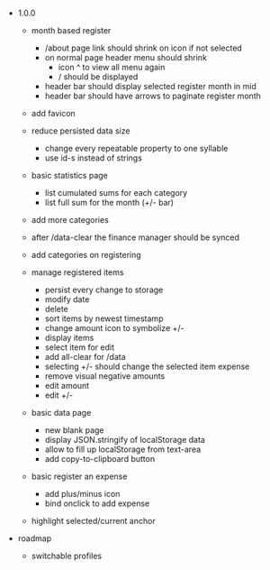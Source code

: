 - 1.0.0
  - month based register
    + /about page link should shrink on icon if not selected
    + on normal page header menu should shrink
      + icon ^ to view all menu again
      + /<current-page> should be displayed
    - header bar should display selected register month in mid
    - header bar should have arrows to paginate register month

  - add favicon

  - reduce persisted data size
    - change every repeatable property to one syllable
    - use id-s instead of strings

  - basic statistics page
    - list cumulated sums for each category
    - list full sum for the month (+/- bar)

  - add more categories

  + after /data-clear the finance manager should be synced

  + add categories on registering

  + manage registered items
    + persist every change to storage
    + modify date
    + delete
    + sort items by newest timestamp
    + change amount icon to symbolize +/-
    + display items
    + select item for edit
    + add all-clear for /data
    + selecting +/- should change the selected item expense
    + remove visual negative amounts
    + edit amount
    + edit +/-

  + basic data page
    + new blank page
    + display JSON.stringify of localStorage data
    + allow to fill up localStorage from text-area
    + add copy-to-clipboard button

  + basic register an expense
    + add plus/minus icon
    + bind onclick to add expense

  + highlight selected/current anchor

- roadmap
  - switchable profiles
